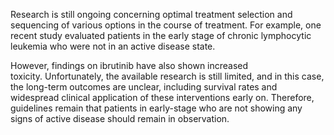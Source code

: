 Research is still ongoing concerning optimal treatment selection and sequencing of various options in the course of treatment. For example, one recent study evaluated patients in the early stage of chronic lymphocytic leukemia who were not in an active disease state.

However, findings on ibrutinib have also shown increased toxicity. Unfortunately, the available research is still limited, and in this case, the long-term outcomes are unclear, including survival rates and widespread clinical application of these interventions early on. Therefore, guidelines remain that patients in early-stage who are not showing any signs of active disease should remain in observation.